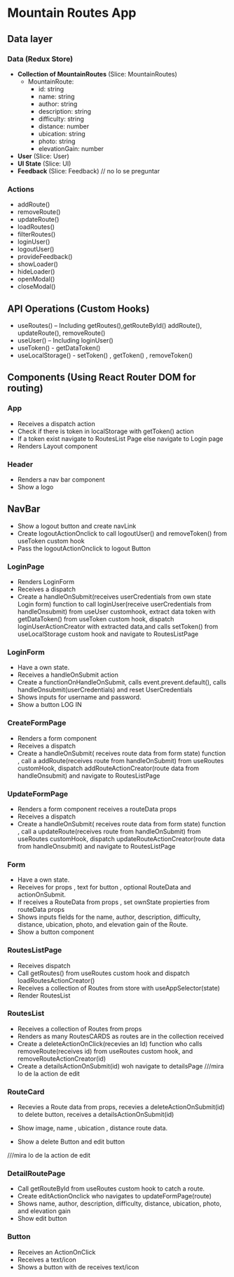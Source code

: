 # Mountain Routes App

## Data layer

### Data (Redux Store)

- **Collection of MountainRoutes** (Slice: MountainRoutes)
  - MountainRoute:
    - id: string
    - name: string
    - author: string
    - description: string
    - difficulty: string
    - distance: number
    - ubication: string
    - photo: string
    - elevationGain: number
- **User** (Slice: User)
- **UI State** (Slice: UI)
- **Feedback** (Slice: Feedback) // no lo se preguntar

### Actions

- addRoute()
- removeRoute()
- updateRoute()
- loadRoutes()
- filterRoutes()
- loginUser()
- logoutUser()
- provideFeedback()
- showLoader()
- hideLoader()
- openModal()
- closeModal()

## API Operations (Custom Hooks)

- useRoutes() – Including getRoutes(),getRouteById() addRoute(), updateRoute(), removeRoute()
- useUser() – Including loginUser()
- useToken() - getDataToken()
- useLocalStorage() - setToken() , getToken() , removeToken()

## Components (Using React Router DOM for routing)

### App

- Receives a dispatch action
- Check if there is token in localStorage with getToken() action
- If a token exist navigate to RoutesList Page else navigate to Login page
- Renders Layout component

### Header

- Renders a nav bar component
- Show a logo

## NavBar

- Show a logout button and create navLink
- Create logoutActionOnclick to call logoutUser() and removeToken() from useToken custom hook
- Pass the logoutActionOnclick to logout Button

### LoginPage

- Renders LoginForm
- Receives a dispatch
- Create a handleOnSubmit(receives userCredentials from own state Login form) function to call loginUser(receive userCredentials from handleOnsubmit) from useUser customhook, extract data token with getDataToken() from useToken custom hook, dispatch loginUserActionCreator with extracted data,and calls setToken() from useLocalStorage custom hook and navigate to RoutesListPage

### LoginForm

- Have a own state.
- Receives a handleOnSubmit action
- Create a functionOnHandleOnSubmit, calls event.prevent.default(), calls handleOnsubmit(userCredentials) and reset UserCredentials
- Shows inputs for username and password.
- Show a button LOG IN

### CreateFormPage

- Renders a form component
- Receives a dispatch
- Create a handleOnSubmit( receives route data from form state) function , call a addRoute(receives route from handleOnSubmit) from useRoutes customHook, dispatch addRouteActionCreator(route data from handleOnsubmit) and navigate to RoutesListPage

### UpdateFormPage

- Renders a form component receives a routeData props
- Receives a dispatch
- Create a handleOnSubmit( receives route data from form state) function , call a updateRoute(receives route from handleOnSubmit) from useRoutes customHook, dispatch updateRouteActionCreator(route data from handleOnsubmit) and navigate to RoutesListPage

### Form

- Have a own state.
- Receives for props , text for button , optional RouteData and actionOnSubmit.
- If receives a RouteData from props , set ownState propierties from routeData props
- Shows inputs fields for the name, author, description, difficulty, distance, ubication, photo, and elevation gain of the Route.
- Show a button component

### RoutesListPage

- Receives dispatch
- Call getRoutes() from useRoutes custom hook and dispatch loadRoutesActionCreator()
- Receives a collection of Routes from store with useAppSelector(state)
- Render RoutesList

### RoutesList

- Receives a collection of Routes from props
- Renders as many RoutesCARDS as routes are in the collection received
- Create a deleteActionOnClick(recevies an Id) function who calls removeRoute(receives id) from useRoutes custom hook, and removeRouteActionCreator(id)
- Create a detailsActionOnSubmit(id) woh navigate to detailsPage
  ///mira lo de la action de edit

### RouteCard

- Recevies a Route data from props, recevies a deleteActionOnSubmit(id) to delete button, receives a detailsActionOnSubmit(id)

- Show image, name , ubication , distance route data.

- Show a delete Button and edit button

///mira lo de la action de edit

### DetailRoutePage

- Call getRouteById from useRoutes custom hook to catch a route.
- Create editActionOnclick who navigates to updateFormPage(route)
- Shows name, author, description, difficulty, distance, ubication, photo, and elevation gain
- Show edit button

### Button

- Receives an ActionOnClick
- Receives a text/icon
- Shows a button with de receives text/icon
